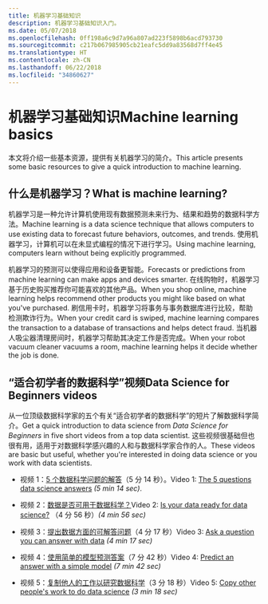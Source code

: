 ```yaml
---
title: 机器学习基础知识
description: 机器学习基础知识入门。
ms.date: 05/07/2018
ms.openlocfilehash: 0ff198a6c9d7a96a807ad223f5898b6acd793730
ms.sourcegitcommit: c217b067985905cb21eafc5dd9a83568d7ff4e45
ms.translationtype: HT
ms.contentlocale: zh-CN
ms.lasthandoff: 06/22/2018
ms.locfileid: "34860627"
---
```

# <a name="machine-learning-basics"></a><span data-ttu-id="d5b8a-103">机器学习基础知识</span><span class="sxs-lookup"><span data-stu-id="d5b8a-103">Machine learning basics</span></span>

<span data-ttu-id="d5b8a-104">本文将介绍一些基本资源，提供有关机器学习的简介。</span><span class="sxs-lookup"><span data-stu-id="d5b8a-104">This article presents some basic resources to give a quick introduction to machine learning.</span></span>

## <a name="what-is-machine-learning"></a><span data-ttu-id="d5b8a-105">什么是机器学习？</span><span class="sxs-lookup"><span data-stu-id="d5b8a-105">What is machine learning?</span></span>

<span data-ttu-id="d5b8a-106">机器学习是一种允许计算机使用现有数据预测未来行为、结果和趋势的数据科学方法。</span><span class="sxs-lookup"><span data-stu-id="d5b8a-106">Machine learning is a data science technique that allows computers to use existing data to forecast future behaviors, outcomes, and trends.</span></span> <span data-ttu-id="d5b8a-107">使用机器学习，计算机可以在未显式编程的情况下进行学习。</span><span class="sxs-lookup"><span data-stu-id="d5b8a-107">Using machine learning, computers learn without being explicitly programmed.</span></span>

<span data-ttu-id="d5b8a-108">机器学习的预测可以使得应用和设备更智能。</span><span class="sxs-lookup"><span data-stu-id="d5b8a-108">Forecasts or predictions from machine learning can make apps and devices smarter.</span></span> <span data-ttu-id="d5b8a-109">在线购物时，机器学习基于历史购买推荐你可能喜欢的其他产品。</span><span class="sxs-lookup"><span data-stu-id="d5b8a-109">When you shop online, machine learning helps recommend other products you might like based on what you've purchased.</span></span> <span data-ttu-id="d5b8a-110">刷信用卡时，机器学习将事务与事务数据库进行比较，帮助检测欺诈行为。</span><span class="sxs-lookup"><span data-stu-id="d5b8a-110">When your credit card is swiped, machine learning compares the transaction to a database of transactions and helps detect fraud.</span></span> <span data-ttu-id="d5b8a-111">当机器人吸尘器清理房间时，机器学习帮助其决定工作是否完成。</span><span class="sxs-lookup"><span data-stu-id="d5b8a-111">When your robot vacuum cleaner vacuums a room, machine learning helps it decide whether the job is done.</span></span>

## <a name="data-science-for-beginners-videos"></a><span data-ttu-id="d5b8a-112">“适合初学者的数据科学”视频</span><span class="sxs-lookup"><span data-stu-id="d5b8a-112">Data Science for Beginners videos</span></span>

<span data-ttu-id="d5b8a-113">从一位顶级数据科学家的五个有关“适合初学者的数据科学”的短片了解数据科学简介。</span><span class="sxs-lookup"><span data-stu-id="d5b8a-113">Get a quick introduction to data science from *Data Science for Beginners* in five short videos from a top data scientist.</span></span> <span data-ttu-id="d5b8a-114">这些视频很基础但也很有用，适用于对数据科学感兴趣的人和与数据科学家合作的人。</span><span class="sxs-lookup"><span data-stu-id="d5b8a-114">These videos are basic but useful, whether you're interested in doing data science or you work with data scientists.</span></span>

* <span data-ttu-id="d5b8a-115">视频 1：[5 个数据科学问题的解答](https://docs.microsoft.com/azure/machine-learning/studio/data-science-for-beginners-the-5-questions-data-science-answers)（5 分 14 秒）。</span><span class="sxs-lookup"><span data-stu-id="d5b8a-115">Video 1: [The 5 questions data science answers](https://docs.microsoft.com/azure/machine-learning/studio/data-science-for-beginners-the-5-questions-data-science-answers) *(5 min 14 sec)*.</span></span>

* <span data-ttu-id="d5b8a-116">视频 2：[数据是否可用于数据科学？](https://docs.microsoft.com/azure/machine-learning/studio/data-science-for-beginners-is-your-data-ready-for-data-science)</span><span class="sxs-lookup"><span data-stu-id="d5b8a-116">Video 2: [Is your data ready for data science?](https://docs.microsoft.com/azure/machine-learning/studio/data-science-for-beginners-is-your-data-ready-for-data-science)</span></span> <span data-ttu-id="d5b8a-117">（4 分 56 秒）</span><span class="sxs-lookup"><span data-stu-id="d5b8a-117">*(4 min 56 sec)*</span></span>

* <span data-ttu-id="d5b8a-118">视频 3：[提出数据方面的可解答问题](https://docs.microsoft.com/azure/machine-learning/studio/data-science-for-beginners-ask-a-question-you-can-answer-with-data)（4 分 17 秒）</span><span class="sxs-lookup"><span data-stu-id="d5b8a-118">Video 3: [Ask a question you can answer with data](https://docs.microsoft.com/azure/machine-learning/studio/data-science-for-beginners-ask-a-question-you-can-answer-with-data) *(4 min 17 sec)*</span></span>

* <span data-ttu-id="d5b8a-119">视频 4：[使用简单的模型预测答案](https://docs.microsoft.com/azure/machine-learning/studio/data-science-for-beginners-predict-an-answer-with-a-simple-model)（7 分 42 秒）</span><span class="sxs-lookup"><span data-stu-id="d5b8a-119">Video 4: [Predict an answer with a simple model](https://docs.microsoft.com/azure/machine-learning/studio/data-science-for-beginners-predict-an-answer-with-a-simple-model) *(7 min 42 sec)*</span></span>

* <span data-ttu-id="d5b8a-120">视频 5：[复制他人的工作以研究数据科学](https://docs.microsoft.com/azure/machine-learning/studio/data-science-for-beginners-copy-other-peoples-work-to-do-data-science)（3 分 18 秒）</span><span class="sxs-lookup"><span data-stu-id="d5b8a-120">Video 5: [Copy other people's work to do data science](https://docs.microsoft.com/azure/machine-learning/studio/data-science-for-beginners-copy-other-peoples-work-to-do-data-science) *(3 min 18 sec)*</span></span>
